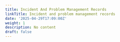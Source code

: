 ```yaml
---
title: Incident And Problem Management Records
linkTitle: Incident and problem management records
date: '2025-04-29T17:09:00Z'
weight: 1
description: No content
draft: false
---
```


